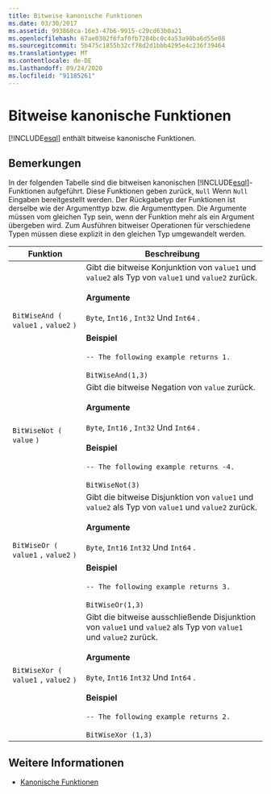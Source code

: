 ```yaml
---
title: Bitweise kanonische Funktionen
ms.date: 03/30/2017
ms.assetid: 993868ca-16e3-47b6-9915-c29cd63b0a21
ms.openlocfilehash: 67ae0302f6faf0fb7284bc0c4a53a90ba6d55e08
ms.sourcegitcommit: 5b475c1855b32cf78d2d1bbb4295e4c236f39464
ms.translationtype: MT
ms.contentlocale: de-DE
ms.lasthandoff: 09/24/2020
ms.locfileid: "91185261"
---
```

# <a name="bitwise-canonical-functions"></a>Bitweise kanonische Funktionen

[!INCLUDE[esql](../../../../../../includes/esql-md.md)] enthält bitweise kanonische Funktionen.  
  
## <a name="remarks"></a>Bemerkungen  

 In der folgenden Tabelle sind die bitweisen kanonischen [!INCLUDE[esql](../../../../../../includes/esql-md.md)]-Funktionen aufgeführt. Diese Funktionen geben zurück, `Null` Wenn `Null` Eingaben bereitgestellt werden. Der Rückgabetyp der Funktionen ist derselbe wie der Argumenttyp bzw. die Argumenttypen. Die Argumente müssen vom gleichen Typ sein, wenn der Funktion mehr als ein Argument übergeben wird. Zum Ausführen bitweiser Operationen für verschiedene Typen müssen diese explizit in den gleichen Typ umgewandelt werden.  
  
|Funktion|Beschreibung|  
|--------------|-----------------|  
|`BitWiseAnd (` `value1` `,`  `value2` `)`|Gibt die bitweise Konjunktion von `value1` und `value2` als Typ von `value1` und `value2` zurück.<br /><br /> **Argumente**<br /><br /> `Byte`, `Int16` , `Int32` Und `Int64` .<br /><br /> **Beispiel**<br /><br /> `-- The following example returns 1.`<br /><br /> `BitWiseAnd(1,3)`|  
|`BitWiseNot (` `value` `)`|Gibt die bitweise Negation von `value` zurück.<br /><br /> **Argumente**<br /><br /> `Byte`, `Int16` , `Int32` Und `Int64` .<br /><br /> **Beispiel**<br /><br /> `-- The following example returns -4.`<br /><br /> `BitWiseNot(3)`|  
|`BitWiseOr (` `value1` `,`  `value2` `)`|Gibt die bitweise Disjunktion von `value1` und `value2` als Typ von `value1` und `value2` zurück.<br /><br /> **Argumente**<br /><br /> `Byte`, `Int16` `Int32` Und `Int64` .<br /><br /> **Beispiel**<br /><br /> `-- The following example returns 3.`<br /><br /> `BitWiseOr(1,3)`|  
|`BitWiseXor (` `value1` `,`  `value2` `)`|Gibt die bitweise ausschließende Disjunktion von `value1` und `value2` als Typ von `value1` und `value2` zurück.<br /><br /> **Argumente**<br /><br /> `Byte`, `Int16` `Int32` Und `Int64` .<br /><br /> **Beispiel**<br /><br /> `-- The following example returns 2.`<br /><br /> `BitWiseXor (1,3)`|  
  
## <a name="see-also"></a>Weitere Informationen

- [Kanonische Funktionen](canonical-functions.md)
